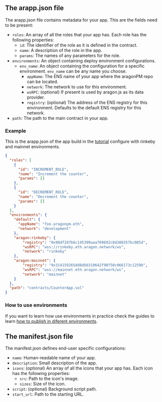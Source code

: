 ## The arapp.json file

The arapp.json file contains metadata for your app. This are the fields need to be present:

- `roles`: An array of all the roles that your app has. Each role has the following properties:
  - `id`: The identifier of the role as it is defined in the contract.
  - `name`: A description of the role in the app.
  - `params`: The names of any parameters for the role.
- `environments`: An object containing deploy environment configurations.
  - `env_name`: An object containing the configuration for a specific environment. `env_name` can be any name you choose.
    - `appName`: The ENS name of your app where the aragonPM repo can be located.
    - `network`: The network to use for this environment.
    - `wsRPC`: (optional) If present is used by aragon.js as its data provider.
    - `registry`: (optional) The address of the ENS registry for this environment. Defaults to the default ENS registry for this network.
- `path`: The path to the main contract in your app.

### Example 

This is the arapp.json of the app build in the [tutorial](tutorial.md) configure with rinkeby and mainnet environments.

```json
{
  "roles": [
    {
      "id": "INCREMENT_ROLE",
      "name": "Increment the counter",
      "params": []
    },
    {
      "id": "DECREMENT_ROLE",
      "name": "Decrement the counter",
      "params": []
    }
  ],
  "environments": {
    "default": {
      "appName": "foo.aragonpm.eth",
      "network": "development"
    },
    "aragon:rinkeby": {
        "registry": "0x98df287b6c145399aaa709692c8d308357bc085d",
        "wsRPC": "wss://rinkeby.eth.aragon.network/ws",
        "network": "rinkeby"
    },
    "aragon:mainnet": {
        "registry": "0x314159265dd8dbb310642f98f50c066173c1259b",
        "wsRPC": "wss://mainnet.eth.aragon.network/ws",
        "network": "mainnet"
    }
  },
  "path": "contracts/CounterApp.sol"
}
```

### How to use environments

If you want to learn how use environments in practice check the guides to learn [how to publish in diferent environments](guides-publish.md).


## The manifest.json file

The manifest.json defines end-user specific configurations:

- `name`: Human-readable name of your app.
- `description`: Small description of the app.
- `icons`: (optional) An array of all the icons that your app has. Each icon has the following properties:
  - `src`: Path to the icon's image.
  - `sizes`: Size of the icon.
- `script`: (optional) Background script path.
- `start_url`: Path to the starting URL.
